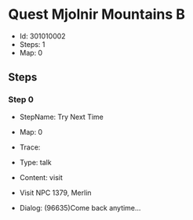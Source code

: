 # Quest Mjolnir Mountains B

- Id: 301010002
- Steps: 1
- Map: 0

## Steps

### Step 0
- StepName:  Try Next Time
- Map:  0
- Trace:  
- Type:  talk
- Content:  visit
- Visit NPC 1379, Merlin

- Dialog: (96635)Come back anytime...


